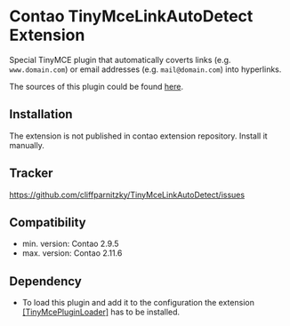 Contao TinyMceLinkAutoDetect Extension
======================================

Special TinyMCE plugin that automatically coverts links (e.g. `www.domain.com`) or email addresses (e.g. `mail@domain.com`) into hyperlinks.

The sources of this plugin could be found [here](http://sourceforge.net/tracker/?func=detail&aid=2770218&group_id=103281&atid=738747).


Installation
------------

The extension is not published in contao extension repository.
Install it manually.


Tracker
-------

https://github.com/cliffparnitzky/TinyMceLinkAutoDetect/issues


Compatibility
-------------

- min. version: Contao 2.9.5
- max. version: Contao 2.11.6


Dependency
----------

- To load this plugin and add it to the configuration the extension [[TinyMcePluginLoader]](https://github.com/cliffparnitzky/TinyMcePluginLoader) has to be installed.